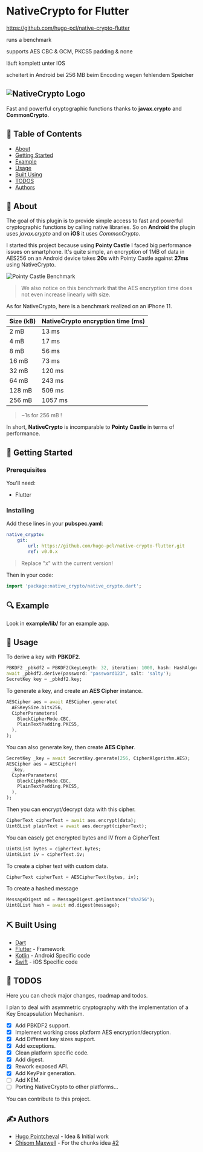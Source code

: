 # NativeCrypto for Flutter

https://github.com/hugo-pcl/native-crypto-flutter

runs a benchmark 

supports AES CBC & GCM, PKCS5 padding & none

läuft komplett unter IOS

scheitert in Android bei 256 MB beim Encoding wegen fehlendem Speicher

![NativeCrypto Logo](/assets/native_crypto.png)
---

Fast and powerful cryptographic functions thanks to **javax.crypto** and **CommonCrypto**.

## 📝 Table of Contents

- [About](#about)
- [Getting Started](#getting_started)
- [Example](#example)
- [Usage](#usage)
- [Built Using](#built_using)
- [TODOS](#todos)
- [Authors](#authors)

## 🧐 About <a name = "about"></a>

The goal of this plugin is to provide simple access to fast and powerful cryptographic functions by calling native libraries. So on **Android** the plugin uses *javax.crypto* and on **iOS** it uses *CommonCrypto*.

I started this project because using **Pointy Castle** I faced big performance issues on smartphone. It's quite simple, an encryption of 1MB of data in AES256 on an Android device takes **20s** with Pointy Castle against **27ms** using NativeCrypto.

![Pointy Castle Benchmark](/assets/benchmark_pointycastle.png)

> We also notice on this benchmark that the AES encryption time does not even increase linearly with size.

As for NativeCrypto, here is a benchmark realized on an iPhone 11.

| Size (kB) | NativeCrypto **encryption** time (ms) |
|-----------|---------------------------------------|
| 2 mB | 13 ms
| 4 mB | 17 ms
| 8 mB | 56 ms
| 16 mB | 73 ms
| 32 mB | 120 ms
| 64 mB | 243 ms
| 128 mB | 509 ms
| 256 mB | 1057 ms

> ~1s for 256 mB !

In short, **NativeCrypto** is incomparable to **Pointy Castle** in terms of performance.

## 🏁 Getting Started <a name = "getting_started"></a>

### Prerequisites

You'll need:

- Flutter

### Installing

Add these lines in your **pubspec.yaml**:

```yaml
native_crypto:
    git:
        url: https://github.com/hugo-pcl/native-crypto-flutter.git
        ref: v0.0.x
```

> Replace "x" with the current version!

Then in your code:

```dart
import 'package:native_crypto/native_crypto.dart';
```

## 🔍 Example <a name="example"></a>

Look in **example/lib/** for an example app.

## 🎈 Usage <a name="usage"></a>

To derive a key with **PBKDF2**.

```dart
PBKDF2 _pbkdf2 = PBKDF2(keyLength: 32, iteration: 1000, hash: HashAlgorithm.SHA512);
await _pbkdf2.derive(password: "password123", salt: 'salty');
SecretKey key = _pbkdf2.key;
```

To generate a key, and create an **AES Cipher** instance.

```dart
AESCipher aes = await AESCipher.generate(
  AESKeySize.bits256,
  CipherParameters(
    BlockCipherMode.CBC,
    PlainTextPadding.PKCS5,
  ),
);
```

You can also generate key, then create **AES Cipher**.

```dart
SecretKey _key = await SecretKey.generate(256, CipherAlgorithm.AES);
AESCipher aes = AESCipher(
  _key,
  CipherParameters(
    BlockCipherMode.CBC,
    PlainTextPadding.PKCS5,
  ),
);
```

Then you can encrypt/decrypt data with this cipher.

```dart
CipherText cipherText = await aes.encrypt(data);
Uint8List plainText = await aes.decrypt(cipherText);
```

You can easely get encrypted bytes and IV from a CipherText

```dart
Uint8List bytes = cipherText.bytes;
Uint8List iv = cipherText.iv;
```

To create a cipher text with custom data.

```dart
CipherText cipherText = AESCipherText(bytes, iv);
```

To create a hashed message

```dart
MessageDigest md = MessageDigest.getInstance("sha256");
Uint8List hash = await md.digest(message);
```

## ⛏️ Built Using <a name = "built_using"></a>

- [Dart](https://dart.dev)
- [Flutter](https://flutter.dev) - Framework
- [Kotlin](https://kotlinlang.org) - Android Specific code
- [Swift](https://www.apple.com/fr/swift/) - iOS Specific code

## 🚀 TODOS <a name = "todos">

Here you can check major changes, roadmap and todos.

I plan to deal with asymmetric cryptography with the implementation of a Key Encapsulation Mechanism.

- [x] Add PBKDF2 support.
- [x] Implement working cross platform AES encryption/decryption.
- [x] Add Different key sizes support.
- [x] Add exceptions.
- [x] Clean platform specific code.
- [x] Add digest.
- [x] Rework exposed API.
- [x] Add KeyPair generation.
- [ ] Add KEM.
- [ ] Porting NativeCrypto to other platforms...

You can contribute to this project.

## ✍️ Authors <a name = "authors"></a>

- [Hugo Pointcheval](https://github.com/hugo-pcl) - Idea & Initial work
- [Chisom Maxwell](https://github.com/maxcotech) - For the chunks idea [#2](https://github.com/hugo-pcl/native-crypto-flutter/issues/2)
